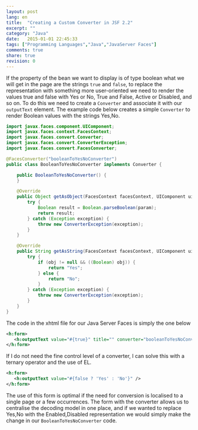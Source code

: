 ```yaml
---
layout: post
lang: en
title:  "Creating a Custom Converter in JSF 2.2"
excerpt: ""
category: "Java"
date:   2015-01-01 22:45:33
tags: ["Programming Languages","Java","JavaServer Faces"]
comments: true
share: true
revision: 0
---
```




If the property of the bean we want to display is of type boolean what we will get in the page are the strings `true` and `false`, to 
replace the representation with something more user-oriented we need to render the values true and false with Yes or No, 
True and False, Active or Disabled, and so on. To do this we need to create a `Converter` and associate it with our `outputText` element.
The example code below creates a simple `Converter` to render Boolean values with the strings Yes,No.


```java
import javax.faces.component.UIComponent;
import javax.faces.context.FacesContext;
import javax.faces.convert.Converter;
import javax.faces.convert.ConverterException;
import javax.faces.convert.FacesConverter;

@FacesConverter("booleanToYesNoConverter")
public class BooleanToYesNoConverter implements Converter {

    public BooleanToYesNoConverter() {
    }

    @Override
    public Object getAsObject(FacesContext facesContext, UIComponent uiComponent, String param) {
        try {
            Boolean result = Boolean.parseBoolean(param);
            return result;
        } catch (Exception exception) {
            throw new ConverterException(exception);
        }
    }

    @Override
    public String getAsString(FacesContext facesContext, UIComponent uiComponent, Object obj) {
        try {
            if (obj != null && ((Boolean) obj)) {
                return "Yes";
            } else {
                return "No";
            }
        } catch (Exception exception) {
            throw new ConverterException(exception);
        }
    }
}

```

The code in the xhtml file for our Java Server Faces is simply the one below

```xml
<h:form>
   <h:outputText value="#{true}" title="" converter="booleanToYesNoConverter"/>
</h:form>
```

If I do not need the fine control level of a converter, I can solve this with a ternary operator and the use of EL.

```xml
<h:form>
   <h:outputText value="#{false ? 'Yes' : 'No'}" />
</h:form>
```
The use of this form is optimal if the need for conversion is localised to a single page or a few occurrences.
The form with the converter allows us to centralise the decoding model in one place, and if we wanted to replace Yes,No with the Enabled,Disabled representation we would simply make the change in our `BooleanToYesNoConverter` code.


